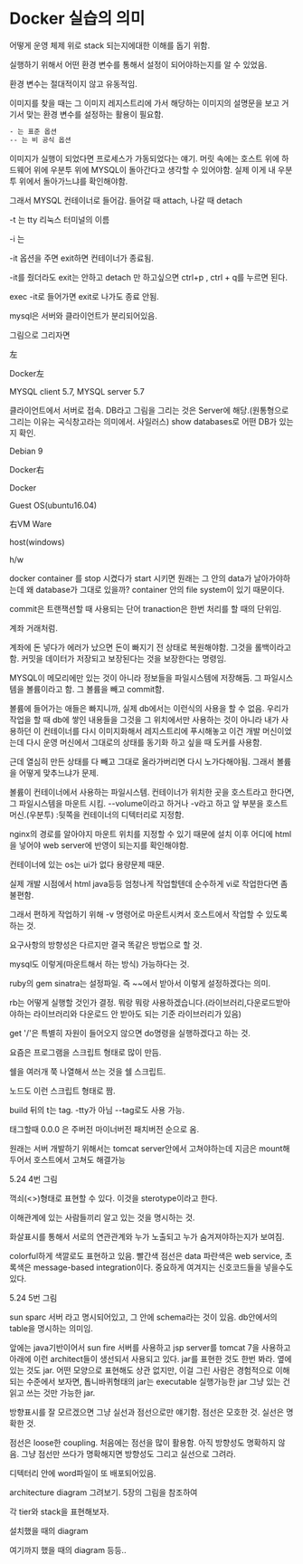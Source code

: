 # Docker 실습의 의미

어떻게 운영 체제 위로 stack 되는지에대한 이해를 돕기 위함.

실행하기 위해서 어떤 환경 변수를 통해서 설정이 되어야하는지를 알 수 있었음.

환경 변수는 절대적이지 않고 유동적임.

이미지를 찾을 때는 그 이미지 레지스트리에 가서 해당하는 이미지의 설명문을 보고 거기서 맞는 환경 변수를 설정하는 활용이 필요함.

``` BASH
- 는 표준 옵션
-- 는 비 공식 옵션
```

이미지가 실행이 되었다면 프로세스가 가동되었다는 얘기. 머릿 속에는 호스트 위에 하드웨어 위에 우분투 위에 MYSQL이 돌아간다고 생각할 수 있어야함. 실제 이게 내 우분투 위에서 돌아가느냐를 확인해야함.

그래서 MYSQL 컨테이너로 들어감. 들어갈 때 attach, 나갈 때 detach

-t 는 tty 리눅스 터미널의 이름

-i 는

-it 옵션을 주면 exit하면 컨테이너가 종료됨.

-it를 줬더라도 exit는 안하고 detach 만 하고싶으면 ctrl+p , ctrl + q를 누르면 된다.

exec  -it로 들어가면 exit로 나가도 종료 안됨.

mysql은 서버와 클라이언트가 분리되어있음.

그림으로 그리자면





左 



Docker左

MYSQL client 5.7, MYSQL server 5.7

클라이언트에서 서버로 접속. DB라고 그림을 그리는 것은 Server에 해당.(원통형으로 그리는 이유는 곡식창고라는 의미에서. 사일러스) show databases로 어떤 DB가 있는지 확인.

Debian 9

Docker右

Docker

Guest OS(ubuntu16.04)

右VM Ware

host(windows)

h/w



docker container 를 stop 시켰다가 start 시키면 원래는 그 안의 data가 날아가야하는데 왜 database가 그대로 있을까? container 안의 file system이 있기 때문이다.

commit은 트랜잭션할 때 사용되는 단어 tranaction은 한번 처리를 할 때의 단위임.

계좌 거래처럼.

계좌에 돈 넣다가 에러가 났으면 돈이 빠지기 전 상태로 복원해야함. 그것을 롤백이라고 함. 커밋을 데이터가 저장되고 보장된다는 것을 보장한다는 명령임.

MYSQL이 메모리에만 있는 것이 아니라 정보들을 파일시스템에 저장해둠. 그 파일시스템을 볼륨이라고 함. 그 볼륨을 빼고 commit함.

볼륨에 들어가는 애들은 빠지니까, 실제 db에서는 이런식의 사용을 할 수 없음. 우리가 작업을 할 때 db에 쌓인 내용들을 그것을 그 위치에서만 사용하는 것이 아니라 내가 사용하던 이 컨테이너를 다시 이미지화해서 레지스트리에 푸시해놓고 이건 개발 머신이었는데 다시 운영 머신에서 그대로의 상태를 동기화 하고 싶을 때 도커를 사용함.

근데 열심히 만든 상태를 다 빼고 그대로 올라가버리면 다시 노가다해야됨. 그래서 볼륨을 어떻게 맞추느냐가 문제.

볼륨이 컨테이너에서 사용하는 파일시스템. 컨테이너가 위치한 곳을 호스트라고 한다면, 그 파일시스템을 마운트 시킴. --volume이라고 하거나 -v라고 하고 앞 부분을 호스트 머신.(우분투) :뒷쪽을 컨테이너의 디텍터리로 지정함.

nginx의 경로를 알아야지 마운트 위치를 지정할 수 있기 때문에 설치 이후 어디에 html을 넣어야 web server에 반영이 되는지를 확인해야함.

컨테이너에 있는 os는 ui가 없다 용량문제 때문.

실제 개발 시점에서 html java등등 엄청나게 작업할텐데 순수하게 vi로 작업한다면 좀 불편함.

그래서 편하게 작업하기 위해 -v 명령어로 마운트시켜서 호스트에서 작업할 수 있도록 하는 것.

요구사항의 방향성은 다르지만 결국 똑같은 방법으로 할 것.

mysql도 이렇게(마운트해서 하는 방식) 가능하다는 것.



ruby의 gem sinatra는 설정파일. 즉 ~~에서 받아서 이렇게 설정하겠다는 의미.

rb는 어떻게 실행할 것인가 결정. 뭐랑 뭐랑 사용하겠습니다.(라이브러리,다운로드받아야하는 라이브러리와 다운로드 안 받아도 되는 기준 라이브러리가 있음)

get '/'은 특별히 자원이 들어오지 않으면 do명령을 실행하겠다고 하는 것.

요즘은 프로그램을 스크립트 형태로 많이 만듬.

쉘을 여러개 쭉 나열해서 쓰는 것을 쉘 스크립트.

노드도 이런 스크립트 형태로 짬.

build 뒤의 t는 tag. -tty가 아님 --tag로도 사용 가능.

태그할때 0.0.0 은 주버전 마이너버전 패치버전 순으로 옴.



원래는 서버 개발하기 위해서는 tomcat server안에서 고쳐야하는데 지금은 mount해두어서 호스트에서 고쳐도 해결가능

5.24 4번 그림

꺽쇠(<>)형태로 표현할 수 있다. 이것을 sterotype이라고 한다.

이해관계에 있는 사람들끼리 알고 있는 것을 명시하는 것.

화살표시를 통해서 서로의 연관관계와 누가 노출되고 누가 숨겨져야하는지가 보여짐.

colorful하게 색깔로도 표현하고 있음. 빨간색 점선은 data 파란색은 web service, 초록색은 message-based integration이다. 중요하게 여겨지는 신호코드들을 넣을수도 있다.

5.24 5번 그림

sun sparc 서버 라고 명시되어있고, 그 안에 schema라는 것이 있음. db안에서의 table을 명시하는 의미임.

앞에는 java기반이어서 sun fire 서버를 사용하고 jsp server를 tomcat 7을 사용하고 아래에 이런 architect들이 생선되서 사용되고 있다. jar를 표현한 것도 한번 봐라. 옆에 있는 것도 jar. 어떤 모양으로 표현해도 상관 없지만, 이걸 그린 사람은 경험적으로 이해되는 수준에서 보자면, 톱니바퀴형태의 jar는 executable 실행가능한 jar 그냥 있는 건 읽고 쓰는 것만 가능한 jar.

방향표시를 잘 모르겠으면 그냥 실선과 점선으로만 얘기함. 점선은 모호한 것. 실선은 명확한 것.

점선은 loose한 coupling. 처음에는 점선을 많이 활용함. 아직 방향성도 명확하지 않음. 그냥 점선만 쓰다가 명확해지면 방향성도 그리고 실선으로 그려라.

디텍터리 안에 word파일이 또 배포되어있음.

architecture diagram 그려보기. 5장의 그림을 참조하여

각 tier와 stack을 표현해보자.

설치했을 때의 diagram

여기까지 했을 때의 diagram 등등..